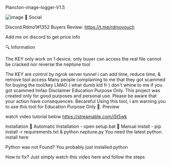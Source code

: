 Plancton-image-logger-V1.5              

![image](https://user-images.githubusercontent.com/123777916/221371802-e8443eb0-9b2b-4fbc-89f2-0c5f1ab160c1.png)
 📨 Social
 
  Discord:Rdmo1#1352
  Buyers Review: https://t.me/rdmovouch
  
  Add me on discord to get price info

🔍 Information

   The KEY only work on 1 device.
   only buyer can access the real file
   cannot be cracked nor reverse the neptune tool
   
            
 
   The KEY are control by ngrok server tunnel
   i can add time, reduce time, & remove tool access
   Many people complaining to me that they got scammed for buying the tool/key LMAO ( what dumb kid fr )
   don't whine to me if you got scammed lmfao
   Disclaimer 
Education Purpose Only.
This project was created only for good purposes and personal use.
Please be aware that your action have consequences.
Becareful Using this tool, i am warning you to use this tool for Education Purpose Only 👀.
Preview 


watch video tutorial below
https://streamable.com/i5t5wk

Installation 
 🔧 Automatic Installation -    open setup.bat
 🔧 Manual install -    pip install -r requirements.txt & python neptune.py
You need the latest python. install here

Python was not Found? 
You probably just installed python

How to fix? Just simply watch this video here and follow the steps
